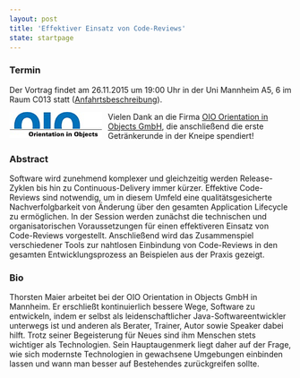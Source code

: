 ```yaml
---
layout: post
title: 'Effektiver Einsatz von Code-Reviews'
state: startpage
---
```


### Termin

Der Vortrag findet am 26.11.2015 um 19:00 Uhr in der Uni Mannheim A5, 6 im Raum C013 statt ([Anfahrtsbeschreibung](/getting-there)).

<a href="http://www.oio.de/"><img src="/public/img/oio-logo.png" style="float:left; padding-right:10px;" /></a>
Vielen Dank an die Firma [OIO Orientation in Objects GmbH](http://www.oio.de/), die anschließend die erste Getränkerunde in der Kneipe spendiert!

### Abstract

Software wird zunehmend komplexer und gleichzeitig werden Release-Zyklen bis hin zu Continuous-Delivery immer kürzer. Effektive Code-Reviews sind notwendig, um in diesem Umfeld eine qualitätsgesicherte Nachverfolgbarkeit von Änderung über den gesamten Application Lifecycle zu ermöglichen. In der Session werden zunächst die technischen und organisatorischen Voraussetzungen für einen effektiveren Einsatz von Code-Reviews vorgestellt. Anschließend wird das Zusammenspiel verschiedener Tools zur nahtlosen Einbindung von Code-Reviews in den gesamten Entwicklungsprozess an Beispielen aus der Praxis gezeigt.

### Bio

Thorsten Maier arbeitet bei der OIO Orientation in Objects GmbH in Mannheim. Er erschließt kontinuierlich bessere Wege, Software zu entwickeln, indem er selbst als leidenschaftlicher Java-Softwareentwickler unterwegs ist und anderen als Berater, Trainer, Autor sowie Speaker dabei hilft. Trotz seiner Begeisterung für Neues sind ihm Menschen stets wichtiger als Technologien. Sein Hauptaugenmerk liegt daher auf der Frage, wie sich modernste Technologien in gewachsene Umgebungen einbinden lassen und wann man besser auf Bestehendes zurückgreifen sollte.
